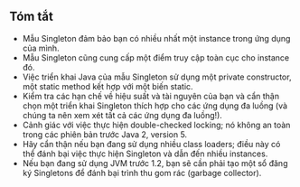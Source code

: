 ﻿## Tóm tắt
- Mẫu Singleton đảm bảo bạn có nhiều nhất một instance trong ứng dụng của mình.
- Mẫu Singleton cũng cung cấp một điểm truy cập toàn cục cho instance đó.
- Việc triển khai Java của mẫu Singleton sử dụng một private constructor, một static method kết hợp với một biến static.
- Kiểm tra các hạn chế về hiệu suất và tài nguyên của bạn và cẩn thận chọn một triển khai Singleton thích hợp cho các ứng dụng đa luồng (và chúng ta nên xem xét tất cả các ứng dụng đa luồng!).
- Cảnh giác với việc thực hiện double-checked locking; nó không an toàn trong các phiên bản trước Java 2, version 5.
- Hãy cẩn thận nếu bạn đang sử dụng nhiều class loaders; điều này có thể đánh bại việc thực hiện Singleton và dẫn đến nhiều instances.
- Nếu bạn đang sử dụng JVM trước 1.2, bạn sẽ cần phải tạo một sổ đăng ký Singletons để đánh bại trình thu gom rác (garbage collector).